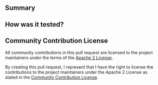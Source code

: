## Summary

## How was it tested?

## Community Contribution License

All community contributions in this pull request are licensed to the project
maintainers under the terms of the
[Apache 2 License](https://www.apache.org/licenses/LICENSE-2.0).

By creating this pull request, I represent that I have the right to license the
contributions to the project maintainers under the Apache 2 License as stated in
the
[Community Contribution License](https://github.com/jetify-com/opensource/blob/main/CONTRIBUTING.md#community-contribution-license).
